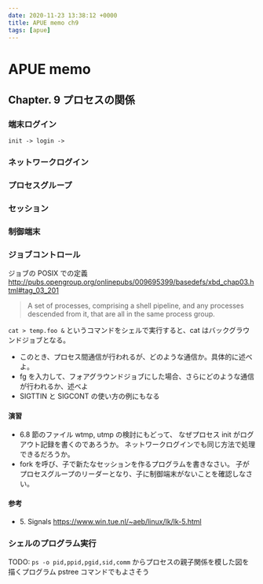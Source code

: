```yaml
---
date: 2020-11-23 13:38:12 +0000
title: APUE memo ch9
tags: [apue]
---
```


# APUE memo

## Chapter. 9 プロセスの関係


### 端末ログイン

```
init -> login ->

```

### ネットワークログイン
### プロセスグループ
### セッション
### 制御端末
### ジョブコントロール

ジョブの POSIX での定義
http://pubs.opengroup.org/onlinepubs/009695399/basedefs/xbd_chap03.html#tag_03_201

> A set of processes, comprising a shell pipeline, and any processes descended from it, that are all in the same process group.

`cat > temp.foo &` というコマンドをシェルで実行すると、cat はバックグラウンドジョブとなる。

* このとき、プロセス間通信が行われるが、どのような通信か。具体的に述べよ。
* fg を入力して、フォアグラウンドジョブにした場合、さらにどのような通信が行われるか、述べよ
 * SIGTTIN と SIGCONT の使い方の例にもなる

#### 演習

* 6.8 節のファイル wtmp, utmp の検討にもどって、
なぜプロセス init がログアウト記録を書くのであろうか。
ネットワークログインでも同じ方法で処理できるだろうか。
* fork を呼び、子で新たなセッションを作るプログラムを書きなさい。
子がプロセスグループのリーダーとなり、子に制御端末がないことを確認しなさい。

#### 参考

* 5\. Signals https://www.win.tue.nl/~aeb/linux/lk/lk-5.html

### シェルのプログラム実行

TODO: `ps -o pid,ppid,pgid,sid,comm` からプロセスの親子関係を模した図を描くプログラム
pstree コマンドでもよさそう



